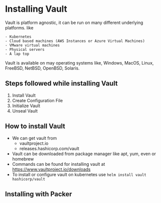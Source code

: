 # Installing Vault

Vault is platform agnostic, it can be run on many different underlying platforms. like

	- Kubernetes
	- Cloud based machines (AWS Instances or Azure Virtual Machines)
	- VMware virtual machines
	- Physical servers
	- A lap top

Vault is available on may operating systems like, Windows, MacOS, Linux, FreeBSD, NetBSD, OpenBSD, Solaris.

## Steps followed while installing Vault

1) Install Vault
2) Create Configuration File
3) Initialize Vault
4) Unseal Vault

## How to install Vault

- We can get vault from
	- vaultproject.io
	- releases.hashicorp.com/vault
- Vault can be downloaded from package manager like apt, yum, even or homebrew
- Commands can be found for installing vault at https://www.vaultproject.io/downloads
- To install or configure vault on kubernetes use `helm install vault hashicorp/vault`

## Installing with Packer